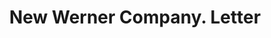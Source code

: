 ---
doi: 10.7916/D8SB5HTG
date_other: '1913'
date_other_textual: '1913'
form: correspondence
genre:
- Letters (correspondence)
name:
- New Werner Company
object_in_context_url: https://biggert.cul.columbia.edu/items/view/ave_biggert_01233
subject_hierarchical_geographic:
- Akron, Ohio, United States
subject_name:
- New Werner Company
title: New Werner Company. Letter
sort_title: New Werner Company. Letter
call_number: ave_biggert_01233
coordinates:
- 41.073055555555555,-81.51777777777778
pid: ave_biggert_01233
identifiers: ave_biggert_01233
thumbnail: https://derivativo-1.library.columbia.edu/iiif/2/ldpd:343257/full/!256,256/0/native.jpg
permalink: "/items/ave_biggert_01233/"
layout: iiif-image-page
---